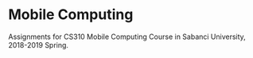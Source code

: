 # Mobile Computing
Assignments for CS310 Mobile Computing Course in Sabanci University, 2018-2019 Spring.
